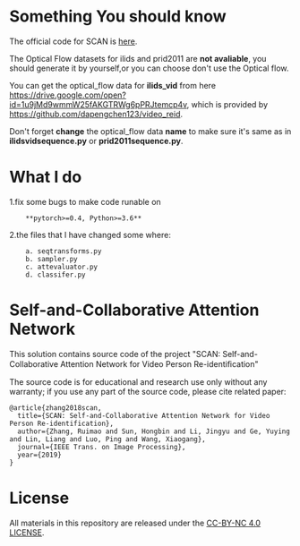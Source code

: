 # Something You should know
The official code for SCAN is [here](https://github.com/ruixuejianfei/SCAN).

The Optical Flow datasets for ilids and prid2011 are **not avaliable**, you should generate it by yourself,or you can choose don't use the Optical flow.

You can get the optical_flow data for **ilids_vid** from here https://drive.google.com/open?id=1u9jMd9wmmW25fAKGTRWg6pPRJtemcp4v, which is provided by https://github.com/dapengchen123/video_reid.

Don't forget **change** the optical_flow data **name** to make sure it's same as in **ilidsvidsequence.py** or **prid2011sequence.py**.

# What I do
1.fix some bugs to make code runable on

        **pytorch>=0.4, Python>=3.6** 

2.the files that I have changed some where:

        a. seqtransforms.py
        b. sampler.py
        c. attevaluator.py
        d. classifer.py

# Self-and-Collaborative Attention Network

This solution contains source code of the project 
"SCAN: Self-and-Collaborative Attention Network for Video Person Re-identiﬁcation" 

The source code is for educational and research use only without any warranty; 
if you use any part of the source code, please cite related paper:


``` 
@article{zhang2018scan,
  title={SCAN: Self-and-Collaborative Attention Network for Video Person Re-identification},
  author={Zhang, Ruimao and Sun, Hongbin and Li, Jingyu and Ge, Yuying and Lin, Liang and Luo, Ping and Wang, Xiaogang},
  journal={IEEE Trans. on Image Processing},
  year={2019}
}
```


# License

All materials in this repository are released under the [CC-BY-NC 4.0 LICENSE](https://creativecommons.org/licenses/by-nc/4.0/).


